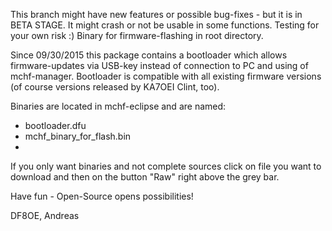 This branch might have new features or possible bug-fixes - but it is in BETA STAGE. It might crash or not be usable in some functions. Testing for your own risk :) Binary for firmware-flashing in root directory.

Since 09/30/2015 this package contains a bootloader which allows firmware-updates via USB-key instead of connection to PC and using of mchf-manager. Bootloader is compatible with all existing firmware versions (of course versions released by KA7OEI Clint, too).

Binaries are located in mchf-eclipse and are named:
- bootloader.dfu
- mchf_binary_for_flash.bin
- 
If you only want binaries and not complete sources click on file you want to download and then on the button "Raw" right above the grey bar.


Have fun - Open-Source opens possibilities!

DF8OE, Andreas
